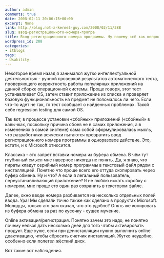 ```yaml
---
author: admin
comments: true
date: 2008-02-11 20:06:15+00:00
excerpt: None
link: http://blog.not-a-kernel-guy.com/2008/02/11/288
slug: ввод-регистрационного-номера-програ
title: Ввод регистрационного номера программы. Ну почему всё так непросто?
wordpress_id: 288
categories:
- itblogs
tags:
- Usability
---
```


Некоторое время назад я занимался жутко интеллектуальной деятельностью - ручной проверкой результатов автоматического теста, проверяющего корректность работы популярных приложений на данной сборке операционной системы. Проще говоря, этот тест устанавливает OS, затем ставит приложение из списка и проверяет базовую функциональность на предмет не поломалось ли чего. Если что-то идет не так, то тест сообщает о найденных проблемах. Такой себе regression testing для самой OS.

Так вот, в процессе установки «сбойных» приложений («сбойный» в кавычках, поскольку причина сбоев не в самих приложения, а в изменениях в самой системе) сама собой сформулировалась мысль, что разработчики всячески пытаются превратить ввод регистрационного номера программы в одноразовое действие. Это, кстати, и к Microsoft относится.

Классика - это запрет вставки номера из буфера обмена. В чём тут глубинный смысл мне наверное никогда не понять. Да, я знаю, что пираты кладут серийный номер программы в текстовый файл рядом с инсталляцией. Понятно что проще всего его оттуда скопировать через буфер обмена. Ну и что? А если я легальный пользователь, переустанавливающий приложение? Я не люблю искать коробку с номером, мне проще его один раз сохранить в текстовом файле. 

Далее, окно вводе номера разбивается на несколько отдельных полей ввода. Ура! Мы сделали точно также как сделано в продуктах Microsoft. Молодцы, только кто вам сказал, что это удобно? Опять же копировать из буфера обмена за раз по кусочку - сущее мучение. 

Online активация/регистрация. Понятно зачем это надо, не понятно почему нельзя дать несколько дней для того чтобы активировать продукт. Еще хуже, если при деинсталляции нужно выполнить online деактивацию, чтобы сбросить счетчик инсталляций. Жутко неудобно, особенно если полетел жёсткий диск. 

Вот такие вот наблюдения.

